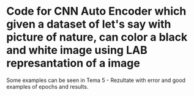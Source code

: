 # Code for CNN Auto Encoder which given a dataset of let's say with picture of nature, can color a black and white image using LAB represantation of a image


Some examples can be seen in Tema 5 - Rezultate
with error and good examples of epochs and results.
